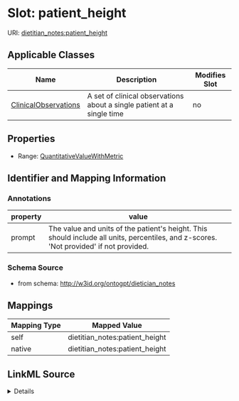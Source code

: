

# Slot: patient_height

URI: [dietitian_notes:patient_height](dietitian_notes:patient_height)



<!-- no inheritance hierarchy -->





## Applicable Classes

| Name | Description | Modifies Slot |
| --- | --- | --- |
| [ClinicalObservations](ClinicalObservations.md) | A set of clinical observations about a single patient at a single time |  no  |







## Properties

* Range: [QuantitativeValueWithMetric](QuantitativeValueWithMetric.md)





## Identifier and Mapping Information





### Annotations

| property | value |
| --- | --- |
| prompt | The value and units of the patient's height. This should include all units, percentiles, and z-scores. 'Not provided' if not provided. |



### Schema Source


* from schema: http://w3id.org/ontogpt/dietician_notes




## Mappings

| Mapping Type | Mapped Value |
| ---  | ---  |
| self | dietitian_notes:patient_height |
| native | dietitian_notes:patient_height |




## LinkML Source

<details>
```yaml
name: patient_height
annotations:
  prompt:
    tag: prompt
    value: The value and units of the patient's height. This should include all units,
      percentiles, and z-scores. 'Not provided' if not provided.
from_schema: http://w3id.org/ontogpt/dietician_notes
rank: 1000
alias: patient_height
owner: ClinicalObservations
domain_of:
- ClinicalObservations
range: QuantitativeValueWithMetric

```
</details>